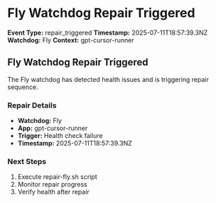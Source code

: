# Fly Watchdog Repair Triggered

**Event Type:** repair_triggered
**Timestamp:** 2025-07-11T18:57:39.3NZ
**Watchdog:** Fly
**Context:** gpt-cursor-runner


## Fly Watchdog Repair Triggered

The Fly watchdog has detected health issues and is triggering repair sequence.

### Repair Details
- **Watchdog:** Fly
- **App:** gpt-cursor-runner
- **Trigger:** Health check failure
- **Timestamp:** 2025-07-11T18:57:39.3NZ

### Next Steps
1. Execute repair-fly.sh script
2. Monitor repair progress
3. Verify health after repair


